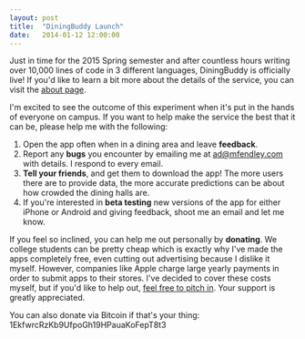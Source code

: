 ```yaml
---
layout: post
title:  "DiningBuddy Launch"
date:   2014-01-12 12:00:00
---
```


Just in time for the 2015 Spring semester and after countless hours writing over 10,000 lines of code in 3 different
languages, DiningBuddy is officially live! If you'd like to learn a bit more about the details of the service, you can
visit the [about page](/about).

I'm excited to see the outcome of this experiment when it's put in the hands of everyone on campus. If you want to help
make the service the best that it can be, please help me with the following:

1. Open the app often when in a dining area and leave **feedback**.
2. Report any **bugs** you encounter by emailing me at ad@mfendley.com with details. I respond to every email.
3. **Tell your friends**, and get them to download the app! The more users there are to provide data, the more accurate
predictions can be about how crowded the dining halls are.
4. If you're interested in **beta testing** new versions of the app for either iPhone or Android and giving feedback, shoot me 
an email and let me know.

If you feel so inclined, you can help me out personally by **donating**. We college students can be pretty cheap which
is exactly why I've made the apps completely free, even cutting out advertising because I dislike it myself. However, 
companies like Apple charge large yearly payments in order to submit apps to their stores. I've decided to cover these
costs myself, but if you'd like to help out, [feel free to pitch in](https://www.paypal.com/cgi-bin/webscr?cmd=_donations&business=DCFNRJR2WJPKW&lc=US&item_name=DiningBuddy%20Development&item_number=diningbuddy%2ddevelopment&currency_code=USD&bn=PP%2dDonationsBF%3abtn_donateCC_LG%2egif%3aNonHosted). 
Your support is greatly appreciated.

You can also donate via Bitcoin if that's your thing: 1EkfwrcRzKb9UfpoGh19HPauaKoFepT8t3
